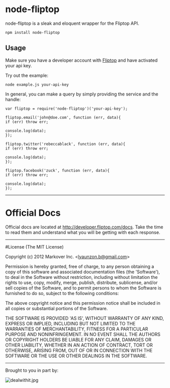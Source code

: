 # node-fliptop



node-fliptop is a sleak and eloquent wrapper for the Fliptop API.

	npm install node-fliptop

## Usage

Make sure you have a developer account with [Fliptop](http://dev.qwerly.com/) and have activated your api key.

Try out the example:

	node example.js your-api-key

In general, you can make a query by simply providing the service and the handle:

	var fliptop = require('node-fliptop')('your-api-key');

	fliptop.email('john@doe.com', function (err, data){
    if (err) throw err;

    console.log(data);
	});

	fliptop.twitter('rebeccablack', function (err, data){
    if (err) throw err;

    console.log(data);
	});

	fliptop.facebook('zuck', function (err, data){
    if (err) throw err;

    console.log(data);
	});

* * *

# Official Docs

Official docs are located at http://developer.fliptop.com/docs. Take the time to read them and understand what you will be getting with each response.

* * *

#License
(The MIT License)

Copyright (c) 2012 Markover Inc. &lt;lyaunzon.b@gmail.com&gt;

Permission is hereby granted, free of charge, to any person obtaining a copy of this software and associated documentation files (the 'Software'), to deal in the Software without restriction, including without limitation the rights to use, copy, modify, merge, publish, distribute, sublicense, and/or sell copies of the Software, and to permit persons to whom the Software is furnished to do so, subject to the following conditions:

The above copyright notice and this permission notice shall be included in all copies or substantial portions of the Software.

THE SOFTWARE IS PROVIDED 'AS IS', WITHOUT WARRANTY OF ANY KIND, EXPRESS OR IMPLIED, INCLUDING BUT NOT LIMITED TO THE WARRANTIES OF MERCHANTABILITY, FITNESS FOR A PARTICULAR PURPOSE AND NONINFRINGEMENT. IN NO EVENT SHALL THE AUTHORS OR COPYRIGHT HOLDERS BE LIABLE FOR ANY CLAIM, DAMAGES OR OTHER LIABILITY, WHETHER IN AN ACTION OF CONTRACT, TORT OR OTHERWISE, ARISING FROM, OUT OF OR IN CONNECTION WITH THE SOFTWARE OR THE USE OR OTHER DEALINGS IN THE SOFTWARE. 
* * *	

Brought to you in part by: 

![dealwithit.jpg](http://i.imgur.com/xpvq3.jpg)
